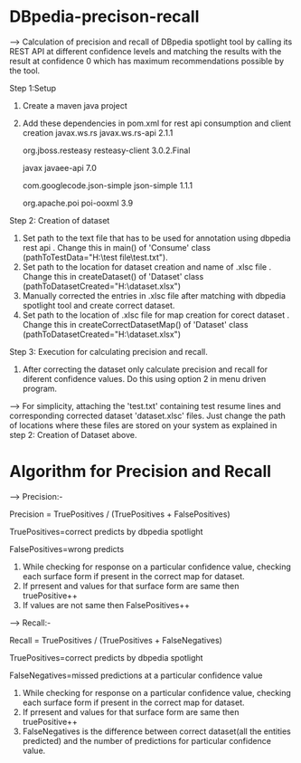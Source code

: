 # DBpedia-precison-recall
--> Calculation of precision and recall of DBpedia spotlight tool by calling its REST API at different confidence levels and matching the results with the result at confidence 0 which has maximum recommendations possible by the tool.

Step 1:Setup

1) Create a maven java project 

2) Add these dependencies in pom.xml for rest api consumption and client creation
	<groupId>javax.ws.rs</groupId>
	<artifactId>javax.ws.rs-api</artifactId>
	<version>2.1.1</version>
	
	<groupId>org.jboss.resteasy</groupId>
	<artifactId>resteasy-client</artifactId>
	<version>3.0.2.Final</version>
	
	<groupId>javax</groupId>
   	<artifactId>javaee-api</artifactId>
   	<version>7.0</version>
	
	<groupId>com.googlecode.json-simple</groupId>
	<artifactId>json-simple</artifactId>
	<version>1.1.1</version>
	
	<groupId>org.apache.poi</groupId>
        <artifactId>poi-ooxml</artifactId>
        <version>3.9</version>

Step 2: Creation of dataset

1) Set path to the text file that has to be used for annotation using dbpedia rest api . Change this in main() of 'Consume' class (pathToTestData="H:\\test file\\test.txt").
2) Set path to the location for dataset creation and name of .xlsc file . Change this in createDataset() of 'Dataset' class (pathToDatasetCreated="H:\\dataset.xlsx")
3) Manually corrected the entries in .xlsc file after matching with dbpedia spotlight tool and create correct dataset.
4) Set path to the location of .xlsc file for map creation for corect dataset . Change this in createCorrectDatasetMap() of 'Dataset' class (pathToDatasetCreated="H:\\dataset.xlsx")

Step 3: Execution for calculating precision and recall.

1) After correcting the dataset only calculate precision and recall for diferent confidence values. Do this using option 2 in menu driven program.

--> For simplicity, attaching the 'test.txt' containing test resume lines and corresponding corrected dataset 'dataset.xlsc' files.
Just change the path of locations where these files are stored on your system as explained in step 2: Creation of Dataset above.

# Algorithm for Precision and Recall

--> Precision:-

Precision = TruePositives / (TruePositives + FalsePositives)

TruePositives=correct predicts by dbpedia spotlight

FalsePositives=wrong predicts

1) While checking for response on a particular confidence value, checking each surface form if present in the correct map for dataset.
2) If prresent and values for that surface form are same then truePositive++
3) If values are not same then FalsePositives++

--> Recall:-

Recall = TruePositives / (TruePositives + FalseNegatives)

TruePositives=correct predicts by dbpedia spotlight

FalseNegatives=missed predictions at a particular confidence value

1) While checking for response on a particular confidence value, checking each surface form if present in the correct map for dataset.
2) If prresent and values for that surface form are same then truePositive++
3) FalseNegatives is the difference between correct dataset(all the entities predicted) and the number of predictions for particular confidence value.
